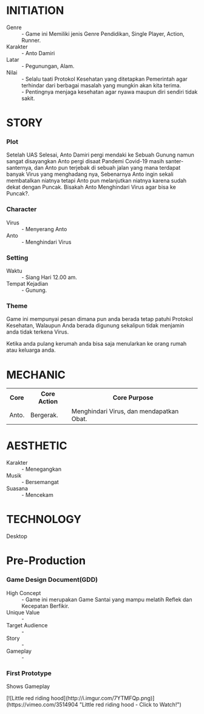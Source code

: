 <h1>INITIATION</h1>

<dl>
  <dt>Genre</dt>
  <dd>- Game ini Memiliki jenis Genre Pendidikan, Single Player, Action, Runner.</dd>
  <dt>Karakter</dt>
  <dd>- Anto Damiri</dd>
  <dt>Latar</dt>
  <dd>- Pegunungan, Alam.</dd>
  <dt>Nilai</dt>
  <dd>- Selalu taati Protokol Kesehatan yang ditetapkan Pemerintah agar terhindar dari berbagai masalah yang mungkin akan kita terima.</dd>
  <dd>- Pentingnya menjaga kesehatan agar nyawa maupun diri sendiri tidak sakit.</dd>
</dl>

<h1>STORY</h1>
<h3>Plot</h3>
<p> Setelah UAS Selesai, Anto Damiri pergi mendaki ke Sebuah Gunung namun sangat disayangkan Anto pergi disaat Pandemi Covid-19 masih santer-santernya, dan Anto pun terjebak di sebuah jalan yang mana terdapat banyak Virus yang menghadang nya, Sebenarnya Anto ingin sekali membatalkan niatnya tetapi Anto pun melanjutkan niatnya karena sudah dekat dengan Puncak. Bisakah Anto Menghindari Virus agar bisa ke Puncak?. </p>
<h3>Character</h3>
<dl>
  <dt> Virus</dt>
  <dd> - Menyerang Anto</dd>
  <dt> Anto</dt>
  <dd> - Menghindari Virus</dd>
</dl>
<h3>Setting</h3>
<dl>
  <dt> Waktu</dt>
  <dd> - Siang Hari 12.00 am.</dd>
  <dt> Tempat Kejadian</dt>
  <dd> - Gunung.</dd>
</dl>
<h3>Theme</h3>
<p> Game ini mempunyai pesan dimana pun anda berada tetap patuhi Protokol Kesehatan, Walaupun Anda berada digunung sekalipun tidak menjamin anda tidak terkena Virus. 
  
Ketika anda pulang kerumah anda bisa saja menularkan ke orang rumah atau keluarga anda.</p>

<h1>MECHANIC</h1>

<table>
  <tr>
    <th>Core</th>
    <th>Core Action</th>
    <th>Core Purpose</th>
  </tr>
  <tr>
    <td>Anto.</td>
    <td>Bergerak.</td>
    <td>Menghindari Virus, dan mendapatkan Obat.</td>
  </tr>
</table>

<h1>AESTHETIC</h1>

<dl>
  <dt>Karakter</dt>
  <dd>- Menegangkan</dd>
  <dt>Musik</dt>
  <dd>- Bersemangat</dd>
  <dt>Suasana</dt>
  <dd>- Mencekam</dd>
</dl>

<h1>TECHNOLOGY</h1>
<p>Desktop</p>

<h1>Pre-Production</h1>
<h3>Game Design Document(GDD)</h3>
<dl>
  <dt>High Concept</dt>
  <dd>- Game ini merupakan Game Santai yang mampu melatih Reflek dan Kecepatan Berfikir.</dd>
  <dt>Unique Value</dt>
  <dd>- </dd>
  <dt>Target Audience</dt>
  <dd>- </dd>
  <dt>Story</dt>
  <dd>- </dd>
  <dt>Gameplay</dt>
  <dd>- </dd>
</dl>
<h3>First Prototype</h3>

<p>Shows Gameplay</p>
[![Little red riding hood](http://i.imgur.com/7YTMFQp.png)](https://vimeo.com/3514904 "Little red riding hood - Click to Watch!")
  
